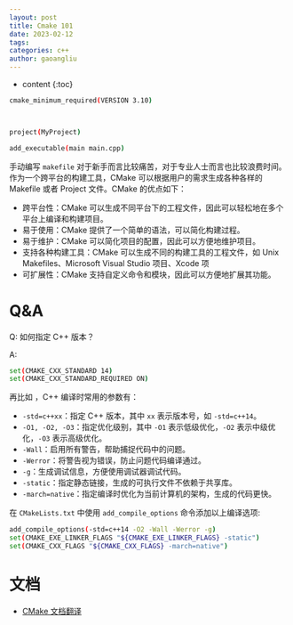 ```yaml
---
layout: post
title: Cmake 101
date: 2023-02-12
tags: 
categories: c++
author: gaoangliu
---
```

* content
{:toc}



```bash
cmake_minimum_required(VERSION 3.10)



project(MyProject)

add_executable(main main.cpp)
```

手动编写 `makefile` 对于新手而言比较痛苦，对于专业人士而言也比较浪费时间。作为一个跨平台的构建工具，CMake 可以根据用户的需求生成各种各样的 Makefile 或者 Project 文件。CMake 的优点如下：
- 跨平台性：CMake 可以生成不同平台下的工程文件，因此可以轻松地在多个平台上编译和构建项目。
- 易于使用：CMake 提供了一个简单的语法，可以简化构建过程。
- 易于维护：CMake 可以简化项目的配置，因此可以方便地维护项目。
- 支持各种构建工具：CMake 可以生成不同的构建工具的工程文件，如 Unix Makefiles、Microsoft Visual Studio 项目、Xcode 项
- 可扩展性：CMake 支持自定义命令和模块，因此可以方便地扩展其功能。

# Q&A
Q: 如何指定 C++ 版本？

A: 
```bash
set(CMAKE_CXX_STANDARD 14)
set(CMAKE_CXX_STANDARD_REQUIRED ON)
```
再比如 ，C++ 编译时常用的参数有：
- `-std=c++xx`：指定 C++ 版本，其中 `xx` 表示版本号，如 `-std=c++14`。
- `-O1, -O2, -O3`：指定优化级别，其中 `-O1` 表示低级优化，`-O2` 表示中级优化，`-O3` 表示高级优化。
- `-Wall`：启用所有警告，帮助捕捉代码中的问题。
- `-Werror`：将警告视为错误，防止问题代码编译通过。
- `-g`：生成调试信息，方便使用调试器调试代码。
- `-static`：指定静态链接，生成的可执行文件不依赖于共享库。
- `-march=native`：指定编译时优化为当前计算机的架构，生成的代码更快。

在 `CMakeLists.txt` 中使用 `add_compile_options` 命令添加以上编译选项:

```bash
add_compile_options(-std=c++14 -O2 -Wall -Werror -g)
set(CMAKE_EXE_LINKER_FLAGS "${CMAKE_EXE_LINKER_FLAGS} -static")
set(CMAKE_CXX_FLAGS "${CMAKE_CXX_FLAGS} -march=native")
```


# 文档
- [CMake 文档翻译](https://www.jianshu.com/p/7326f9167fae)
